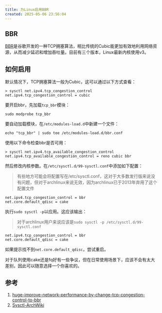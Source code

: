 ```yaml
---
title: 为Linux启用BBR
created: 2025-05-06 23:56:04
---
```


## BBR

[BBR](https://github.com/google/bbr)是谷歌开发的一种TCP拥塞算法，相比传统的Cubic能更加有效地利用网络资源，从而减少延迟和增加吞吐量。目前有三个版本，Linux最新内核使用v3。

## 如何启用

默认情况下，TCP拥塞算法一般为Cubic，这可以通过以下方式查看：

```shell
> sysctl net.ipv4.tcp_congestion_control
net.ipv4.tcp_congestion_control = cubic
```

要开启bbr，先加载`tcp_bbr`模块：

```shell
sudo modprobe tcp_bbr
```

要自动加载模块，在`/etc/modules-load.d`中新建一个文件：

```shell
echo "tcp_bbr" | sudo tee /etc/modules-load.d/bbr.conf
```

使用以下命令检查bbr是否可用：

```shell
> sysctl net.ipv4.tcp_available_congestion_control
net.ipv4.tcp_available_congestion_control = reno cubic bbr
```

然后修改内核参数。在`/etc/sysctl.d/99-sysctl.conf`中添加如下配置：

> 有些地方可能会将配置写在/etc/sysctl.conf，这对于大多数发行版来说没有问题，但对于archlinux来说无效，因为archlinux已于2013年弃用了这个配置文件

```shell
net.ipv4.tcp_congestion_control = bbr
net.core.default_qdisc = cake
```

执行`sudo sysctl -p`以应用。这应该输出：

> 对于archlinux用户来说应该是`sudo sysctl -p /etc/sysctl.d/99-sysctl.conf`

```shell
net.ipv4.tcp_congestion_control = bbr
net.core.default_qdisc = cake
```

如果提示找不到`net.core.default_qdisc`，尝试重启。

对于队列使用cake还是fq好有一些争议，但在日常使用场景下，应该不会有太大差别，因此可以随意选择一个你喜欢的。

## 参考

1. [huge-improve-network-performance-by-change-tcp-congestion-control-to-bbr](https://djangocas.dev/blog/huge-improve-network-performance-by-change-tcp-congestion-control-to-bbr/)
2. [Sysctl-ArchWiki](https://wiki.archlinux.org/title/Sysctl)